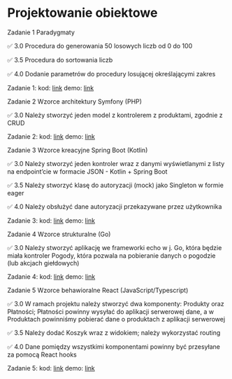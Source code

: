 # Projektowanie obiektowe

Zadanie 1 Paradygmaty

✅ 3.0 Procedura do generowania 50 losowych liczb od 0 do 100

✅ 3.5 Procedura do sortowania liczb

✅ 4.0 Dodanie parametrów do procedury losującej określającymi zakres

Zadanie 1: kod: [link](https://github.com/parabola01/projektowanie_obiektowe/blob/main/zadanie1/zadanie1.pas) demo: [link](https://github.com/parabola01/projektowanie_obiektowe/blob/main/demos/zadanie1.mkv)

Zadanie 2 Wzorce architektury Symfony (PHP)

✅ 3.0 Należy stworzyć jeden model z kontrolerem z produktami, zgodnie z CRUD

Zadanie 2: kod: [link](https://github.com/parabola01/projektowanie_obiektowe/tree/main/zadanie2/zadanie2) demo: [link](https://github.com/parabola01/projektowanie_obiektowe/blob/main/demos/zadanie2.mkv)

Zadanie 3 Wzorce kreacyjne Spring Boot (Kotlin)

✅ 3.0 Należy stworzyć jeden kontroler wraz z danymi wyświetlanymi z
listy na endpoint’cie w formacie JSON - Kotlin + Spring Boot

✅ 3.5 Należy stworzyć klasę do autoryzacji (mock) jako Singleton w
formie eager

✅ 4.0 Należy obsłużyć dane autoryzacji przekazywane przez użytkownika

Zadanie 3: kod: [link](https://github.com/parabola01/projektowanie_obiektowe/tree/main/zadanie3/zadanie3/zadanie3) demo: [link](https://github.com/parabola01/projektowanie_obiektowe/blob/main/demos/zadanie3.mkv)

Zadanie 4 Wzorce strukturalne (Go)

✅ 3.0 Należy stworzyć aplikację we frameworki echo w j. Go, która będzie
miała kontroler Pogody, która pozwala na pobieranie danych o pogodzie
(lub akcjach giełdowych)

Zadanie 4: kod: [link](https://github.com/parabola01/projektowanie_obiektowe/tree/main/zadanie4) demo: [link](https://github.com/parabola01/projektowanie_obiektowe/blob/main/demos/zadanie4.mkv)

Zadanie 5 Wzorce behawioralne React (JavaScript/Typescript)

✅ 3.0 W ramach projektu należy stworzyć dwa komponenty: Produkty oraz Płatności; Płatności powinny wysyłać do aplikacji serwerowej dane, a w Produktach powinniśmy pobierać dane o produktach z aplikacji serwerowej

✅ 3.5 Należy dodać Koszyk wraz z widokiem; należy wykorzystać routing

✅ 4.0 Dane pomiędzy wszystkimi komponentami powinny być przesyłane za pomocą React hooks

Zadanie 5: kod: [link](https://github.com/parabola01/projektowanie_obiektowe/tree/main/zadanie5/app) demo: [link](https://github.com/parabola01/projektowanie_obiektowe/blob/main/demos/zadanie5.mkv)
